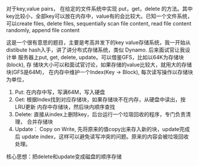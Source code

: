 对于key,value pairs， 在给定的文件系统中实现 put，get，delete 的方法。其中key比较小，全部key可以放在内存中，value有的会比较大。已知一个文件系统，可以create files, delete files, sequentially scan file content, read file content randomly, append file content


这是一个很有意思的题目，主要是考高并发下的key value存储系统，我一开始从
distibute hash入手，讲了讲分布式存储系统，类似 Dynamo. 后来面试官让我设计单
服务器上put, get, delete, update。可以借鉴GFS，比如以64K为存储块(block), 存
储块大小可以和面试官讨论，如果存储的value比较大，就用大的存储块(GFS是64M)，
在内存中维护一个Index(Key -> Block), 每次读写操作以存储块为单位，
1. Put: 在内存中写，写满64M，写入硬盘
2. Get: 根据Index找到对应存储块，如果存储块不在内存，从硬盘中读出，按LRU更新
内存中存储块，然后块内顺序查找
3. Delete:  直接从index上删除key，后台运行一个垃圾回收的程序，专门负责清理，
合并存储块
4. Update： Copy on Write, 先将原来的值copy出来存入新的块，update完成后
update index，这样可以避免读写冲突的问题。原来的内容会被垃圾回收处理。

核心思想：把delete和update变成磁盘的顺序存储
